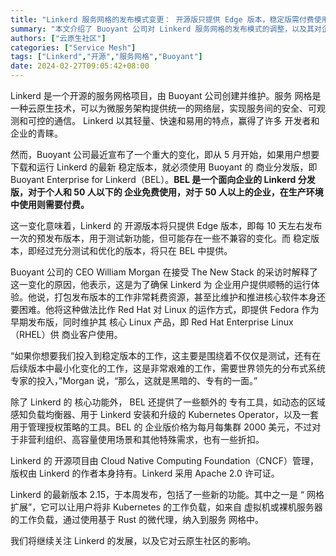 ```yaml
---
title: "Linkerd 服务网格的发布模式变更： 开源版只提供 Edge 版本，稳定版需付费使用"
summary: "本文介绍了 Buoyant 公司对 Linkerd 服务网格的发布模式的调整，以及其对企业用户的影响。"
authors: ["云原生社区"]
categories: ["Service Mesh"]
tags: ["Linkerd","开源","服务网格","Buoyant"]
date: 2024-02-27T09:05:42+08:00
---
```


Linkerd 是一个开源的服务网格项目，由 Buoyant 公司创建并维护。服务 网格是一种云原生技术，可以为微服务架构提供统一的网络层，实现服务间的安全、可观测和可控的通信。 Linkerd 以其轻量、快速和易用的特点，赢得了许多 开发者和企业的青睐。

然而，Buoyant 公司最近宣布了一个重大的变化，即从 5 月开始，如果用户想要 下载和运行 Linkerd 的最新 稳定版本，就必须使用 Buoyant 的 商业分发版，即 Buoyant Enterprise for Linkerd（BEL）。**BEL 是一个面向企业的 Linkerd 分发版，对于个人和 50 人以下的 企业免费使用，对于 50 人以上的企业，在生产环境中使用则需要付费。**

这一变化意味着，Linkerd 的 开源版本将只提供 Edge 版本，即每 10 天左右发布一次的预发布版本，用于测试新功能，但可能存在一些不兼容的变化。而 稳定版本，即经过充分测试和优化的版本，将只在 BEL 中提供。

Buoyant 公司的 CEO William Morgan 在接受 The New Stack 的采访时解释了这一变化的原因，他表示，这是为了确保 Linkerd 为 企业用户提供顺畅的运行体验。他说，打包发布版本的工作非常耗费资源，甚至比维护和推进核心软件本身还要困难。他将这种做法比作 Red Hat 对 Linux 的运作方式，即提供 Fedora 作为早期发布版，同时维护其 核心 Linux 产品，即 Red Hat Enterprise Linux（RHEL）供 商业客户使用。

“如果你想要我们投入到稳定版本的工作，这主要是围绕着不仅仅是测试，还有在后续版本中最小化变化的工作，这是非常艰难的工作，需要世界领先的分布式系统专家的投入，”Morgan 说，“那么，这就是黑暗的、专有的一面。”

除了 Linkerd 的 核心功能外， BEL 还提供了一些额外的 专有工具，如动态的区域感知负载均衡器、用于 Linkerd 安装和升级的 Kubernetes Operator，以及一套用于管理授权策略的工具。BEL 的 企业版价格为每月每集群 2000 美元，不过对于非营利组织、高容量使用场景和其他特殊需求，也有一些折扣。

Linkerd 的 开源项目由 Cloud Native Computing Foundation（CNCF）管理， 版权由 Linkerd 的作者本身持有。Linkerd 采用 Apache 2.0 许可证。

Linkerd 的最新版本 2.15，于本周发布，包括了一些新的功能。其中之一是 “ 网格扩展”，它可以让用户将非 Kubernetes 的工作负载，如来自 虚拟机或裸机服务器的工作负载，通过使用基于 Rust 的微代理，纳入到服务 网格中。

我们将继续关注 Linkerd 的发展，以及它对云原生社区的影响。
